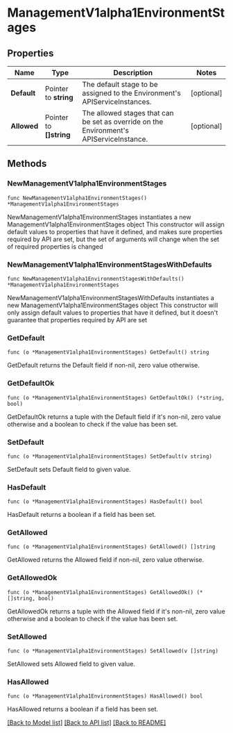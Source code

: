 # ManagementV1alpha1EnvironmentStages

## Properties

Name | Type | Description | Notes
------------ | ------------- | ------------- | -------------
**Default** | Pointer to **string** | The default stage to be assigned to the Environment&#39;s APIServiceInstances. | [optional] 
**Allowed** | Pointer to **[]string** | The allowed stages that can be set as override on the Environment&#39;s APIServiceInstance. | [optional] 

## Methods

### NewManagementV1alpha1EnvironmentStages

`func NewManagementV1alpha1EnvironmentStages() *ManagementV1alpha1EnvironmentStages`

NewManagementV1alpha1EnvironmentStages instantiates a new ManagementV1alpha1EnvironmentStages object
This constructor will assign default values to properties that have it defined,
and makes sure properties required by API are set, but the set of arguments
will change when the set of required properties is changed

### NewManagementV1alpha1EnvironmentStagesWithDefaults

`func NewManagementV1alpha1EnvironmentStagesWithDefaults() *ManagementV1alpha1EnvironmentStages`

NewManagementV1alpha1EnvironmentStagesWithDefaults instantiates a new ManagementV1alpha1EnvironmentStages object
This constructor will only assign default values to properties that have it defined,
but it doesn't guarantee that properties required by API are set

### GetDefault

`func (o *ManagementV1alpha1EnvironmentStages) GetDefault() string`

GetDefault returns the Default field if non-nil, zero value otherwise.

### GetDefaultOk

`func (o *ManagementV1alpha1EnvironmentStages) GetDefaultOk() (*string, bool)`

GetDefaultOk returns a tuple with the Default field if it's non-nil, zero value otherwise
and a boolean to check if the value has been set.

### SetDefault

`func (o *ManagementV1alpha1EnvironmentStages) SetDefault(v string)`

SetDefault sets Default field to given value.

### HasDefault

`func (o *ManagementV1alpha1EnvironmentStages) HasDefault() bool`

HasDefault returns a boolean if a field has been set.

### GetAllowed

`func (o *ManagementV1alpha1EnvironmentStages) GetAllowed() []string`

GetAllowed returns the Allowed field if non-nil, zero value otherwise.

### GetAllowedOk

`func (o *ManagementV1alpha1EnvironmentStages) GetAllowedOk() (*[]string, bool)`

GetAllowedOk returns a tuple with the Allowed field if it's non-nil, zero value otherwise
and a boolean to check if the value has been set.

### SetAllowed

`func (o *ManagementV1alpha1EnvironmentStages) SetAllowed(v []string)`

SetAllowed sets Allowed field to given value.

### HasAllowed

`func (o *ManagementV1alpha1EnvironmentStages) HasAllowed() bool`

HasAllowed returns a boolean if a field has been set.


[[Back to Model list]](../README.md#documentation-for-models) [[Back to API list]](../README.md#documentation-for-api-endpoints) [[Back to README]](../README.md)


